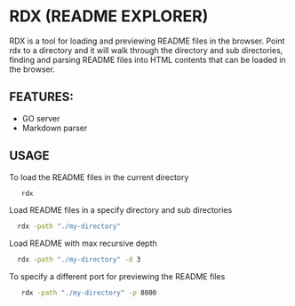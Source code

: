 # RDX (README EXPLORER)

RDX is a tool for loading and previewing README files in the browser. Point rdx to a directory and it will walk through the directory and sub directories, finding and parsing README files into HTML contents that can be loaded in the browser.

## FEATURES:
- GO server
- Markdown parser

## USAGE

To load the README files in the current directory

```sh
   rdx
```
Load README files in a specify directory and sub directories

```sh
  rdx -path "./my-directory"
```
Load README with max recursive depth

```sh
  rdx -path "./my-directory" -d 3
```
To specify a different port for previewing the README files
```sh
   rdx -path "./my-directory" -p 8000
```